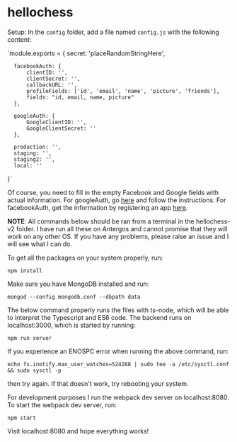 # hellochess

Setup:
In the `config` folder, add a file named `config.js` with the following content:

  `module.exports = {
      secret: 'placeRandomStringHere',

      facebookAuth: {
          clientID: '',
          clientSecret: '',
          callbackURL: '',
          profileFields: ['id', 'email', 'name', 'picture', 'friends'],
          fields: "id, email, name, picture"
      },

      googleAuth: {
          GoogleClientID: '',
          GoogleClientSecret: ''
      },

      production: '',
      staging: '',
      staging2: '',
      local: ''
  }`

Of course, you need to fill in the empty Facebook and Google fields with actual
information. For googleAuth, go [here](https://developers.google.com/identity/sign-in/web/devconsole-project)
and follow the instructions. For facebookAuth, get the information by registering an app [here](https://developers.facebook.com/docs/apps/register).

**NOTE**: All commands below should be ran from a terminal in the hellochess-v2 folder.
I have run all these on Antergos and cannot promise that they will work on any other
OS. If you have any problems, please raise an issue and I will see what I can do.

To get all the packages on your system properly, run:

`npm install`

Make sure you have MongoDB installed and run:

`mongod --config mongodb.conf --dbpath data`

The below command properly runs the files with ts-node, which will be able to interpret
the Typescript and ES6 code. The backend runs on localhost:3000, which is started by running:

`npm run server`

If you experience an ENOSPC error when running the above command, run:

`echo fs.inotify.max_user_watches=524288 | sudo tee -a /etc/sysctl.conf && sudo sysctl -p`

then try again. If that doesn't work, try rebooting your system.

For development purposes I run the webpack dev server on localhost:8080.
To start the webpack dev server, run:

`npm start`

Visit localhost:8080 and hope everything works!
